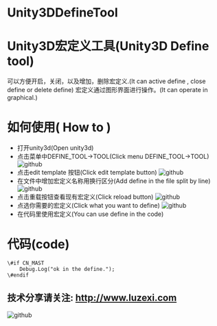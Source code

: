 Unity3DDefineTool
=================

# Unity3D宏定义工具(Unity3D Define tool)
  可以方便开启，关闭，以及增加，删除宏定义.(It can active define , close define or delete define)
  宏定义通过图形界面进行操作。(It can operate in graphical.)

# 如何使用( How to )
* 打开unity3d(Open unity3d)
* 点击菜单中DEFINE_TOOL->TOOL(Click menu DEFINE_TOOL->TOOL)
![github](https://github.com/luzexi/Unity3DDefineTool/blob/master/img1.png "示意图1")
* 点击edit template 按钮(Click edit template button)
![github](https://github.com/luzexi/Unity3DDefineTool/blob/master/img2.png "示意图2")
* 在文件中增加宏定义名称用换行区分(Add define in the file split by line)
![github](https://github.com/luzexi/Unity3DDefineTool/blob/master/img3.png "示意图3")
* 点击重载按钮查看现有宏定义(Click reload button)
![github](https://github.com/luzexi/Unity3DDefineTool/blob/master/img4.png "示意图4")
* 点选你需要的宏定义(Click what you want to define)
![github](https://github.com/luzexi/Unity3DDefineTool/blob/master/img5.png "示意图5")
* 在代码里使用宏定义(You can use define in the code)

# 代码(code)
    \#if CN_MAST
        Debug.Log("ok in the define.");
    \#endif


技术分享请关注: http://www.luzexi.com
--------------------------------
![github](https://github.com/luzexi/Unity3DDefineTool/blob/master/img.png "示意图")
